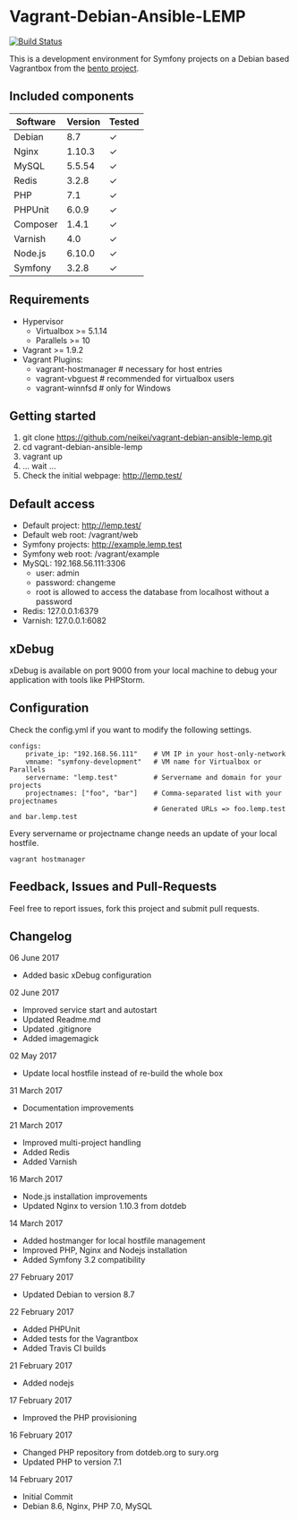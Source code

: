 # Vagrant-Debian-Ansible-LEMP  
[![Build Status](https://travis-ci.org/neikei/vagrant-debian-ansible-lemp.svg?branch=master)](https://travis-ci.org/neikei/vagrant-debian-ansible-lemp)

This is a development environment for Symfony projects on a Debian based Vagrantbox from the [bento project](https://github.com/chef/bento).

## Included components

| Software | Version | Tested   |
|----------|---------|----------|
| Debian   | 8.7     | &#10003; |
| Nginx    | 1.10.3  | &#10003; |
| MySQL    | 5.5.54  | &#10003; |
| Redis    | 3.2.8   | &#10003; |
| PHP      | 7.1     | &#10003; |
| PHPUnit  | 6.0.9   | &#10003; |
| Composer | 1.4.1   | &#10003; |
| Varnish  | 4.0     | &#10003; |
| Node.js  | 6.10.0  | &#10003; |
| Symfony  | 3.2.8   | &#10003; |

## Requirements
 - Hypervisor
   - Virtualbox >= 5.1.14
   - Parallels >= 10
 - Vagrant >= 1.9.2
 - Vagrant Plugins:
   - vagrant-hostmanager # necessary for host entries
   - vagrant-vbguest # recommended for virtualbox users
   - vagrant-winnfsd # only for Windows

## Getting started
1. git clone https://github.com/neikei/vagrant-debian-ansible-lemp.git
2. cd vagrant-debian-ansible-lemp
3. vagrant up
4. ... wait ...
5. Check the initial webpage: http://lemp.test/

## Default access

 - Default project: http://lemp.test/
 - Default web root: /vagrant/web
 - Symfony projects: http://example.lemp.test
 - Symfony web root: /vagrant/example
 - MySQL: 192.168.56.111:3306
   - user: admin
   - password: changeme
   - root is allowed to access the database from localhost without a password
 - Redis: 127.0.0.1:6379
 - Varnish: 127.0.0.1:6082

## xDebug

xDebug is available on port 9000 from your local machine to debug your application with tools like PHPStorm.

## Configuration

Check the config.yml if you want to modify the following settings.

```
configs:
    private_ip: "192.168.56.111"    # VM IP in your host-only-network
    vmname: "symfony-development"   # VM name for Virtualbox or Parallels
    servername: "lemp.test"         # Servername and domain for your projects
    projectnames: ["foo", "bar"]    # Comma-separated list with your projectnames
                                    # Generated URLs => foo.lemp.test and bar.lemp.test
```
Every servername or projectname change needs an update of your local hostfile.

```
vagrant hostmanager
```

## Feedback, Issues and Pull-Requests

Feel free to report issues, fork this project and submit pull requests.

## Changelog
06 June 2017
- Added basic xDebug configuration

02 June 2017
- Improved service start and autostart
- Updated Readme.md
- Updated .gitignore
- Added imagemagick

02 May 2017
- Update local hostfile instead of re-build the whole box

31 March 2017
 - Documentation improvements

21 March 2017
 - Improved multi-project handling
 - Added Redis
 - Added Varnish

16 March 2017
 - Node.js installation improvements
 - Updated Nginx to version 1.10.3 from dotdeb

14 March 2017
 - Added hostmanger for local hostfile management
 - Improved PHP, Nginx and Nodejs installation
 - Added Symfony 3.2 compatibility

27 February 2017
 - Updated Debian to version 8.7

22 February 2017
 - Added PHPUnit
 - Added tests for the Vagrantbox
 - Added Travis CI builds

21 February 2017
 - Added nodejs

17 February 2017
 - Improved the PHP provisioning

16 February 2017
 - Changed PHP repository from dotdeb.org to sury.org
 - Updated PHP to version 7.1

14 February 2017
 - Initial Commit
 - Debian 8.6, Nginx, PHP 7.0, MySQL
